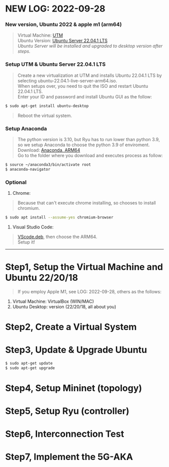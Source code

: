 # NEW LOG: 2022-09-28
### New version, Ubuntu 2022 & apple m1 (arm64)
> Virtual Machine: [UTM](https://mac.getutm.app)  
> Ubuntu Version: [Ubuntu Server 22.04.1 LTS](https://cdimage.ubuntu.com/releases/22.04/release/ubuntu-22.04.1-live-server-arm64.iso?_ga=2.232931869.2065210953.1664353438-201900941.1664353438)  
> *Ubuntu Server will be installed and upgraded to desktop version after steps.*

### Setup UTM & Ubuntu Server 22.04.1 LTS
> Create a new virtualization at UTM and installs Ubuntu 22.04.1 LTS by selecting ubuntu-22.04.1-live-server-arm64.iso.  
> When setups over, you need to quit the ISO and restart Ubuntu 22.04.1 LTS.  
> Enter your ID and password and install Ubuntu GUI as the follow:  
```bash
$ sudo apt-get install ubuntu-desktop
```
> Reboot the virtual system.

### Setup Anaconda
> The python version is 3.10, but Ryu has to run lower than python 3.9, so we setup Anaconda to choose the python 3.9 of enviroment.  
> Download: [Anaconda, ARM64](https://repo.anaconda.com/archive/Anaconda3-2022.05-Linux-aarch64.sh)  
> Go to the folder where you download and executes process as follow:  
```bash
$ source ~/anaconda3/bin/activate root  
$ anaconda-navigator
```

### Optional
1. Chrome:
> Because that can't execute chrome installing, so chooses to install chromium.  
```bash
$ sudo apt install --assume-yes chromium-browser
```
1. Visual Studio Code:
> [VScode.deb](https://az764295.vo.msecnd.net/stable/74b1f979648cc44d385a2286793c226e611f59e7/code_1.71.2-1663189619_arm64.deb "ARM64"), then choose the ARM64.  
> Setup it!

***

# Step1, Setup the Virtual Machine and Ubuntu 22/20/18
> If you employ Apple M1, see LOG: 2022-09-28, others as the follows:  
1. Virtual Machine: VirtualBox (WIN/MAC)
2. Ubuntu Desktop: version (22/20/18, all about you)

# Step2, Create a Virtual System

# Step3, Update & Upgrade Ubuntu
```bash
$ sudo apt-get update  
$ sudo apt-get upgrade
```

# Step4, Setup Mininet (topology)

# Step5, Setup Ryu (controller)

# Step6, Interconnection Test

# Step7, Implement the 5G-AKA
